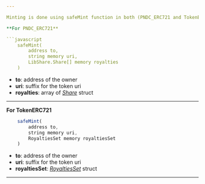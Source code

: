 ```yaml
---

Minting is done using safeMint function in both (PNDC_ERC721 and TokenERC721) contracts.

**For PNDC_ERC721**

```javascript
    safeMint(
        address to,
        string memory uri,
        LibShare.Share[] memory royalties
    )
```

- **to**: address of the owner
- **uri**: suffix for the token uri
- **royalties**: array of [_Share_](../Structs/Share.md) struct

***

**For TokenERC721**

```javascript
    safeMint(
        address to,
        string memory uri,
        RoyaltiesSet memory royaltiesSet
    )
```

- **to**: address of the owner
- **uri**: suffix for the token uri
- **royaltiesSet**: [_RoyaltiesSet_](../Structs/2_RoyaltiesSet.md) struct

---
```

